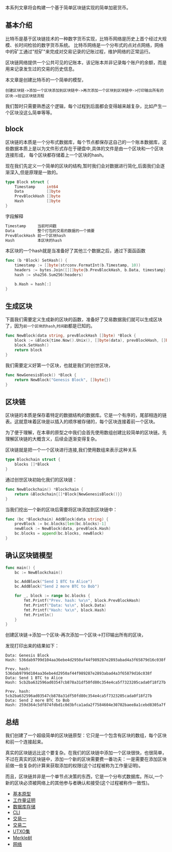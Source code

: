 本系列文章将会构建一个基于简单区块链实现的简单加密货币。

## 基本介绍

比特币是基于区块链技术的一种数字货币实现，比特币网络是历史上首个经过大规模、长时间检验的数字货币系统。 比特币网络是一个分布式的点对点网络，网络中的矿工通过"挖矿"来完成对交易记录的记账过程，维护网络的正常运行。

区块链网络提供一个公共可见的记账本，该记账本并非记录每个账户的余额，而是用来记录发生过的交易的历史信息。 

本文章是创建比特币的一个简单的模型，
```
创建区块链->添加一个区块添加到区块链中->再次添加一个区块到区块链中->打印输出所有的区块->验证区块链流程
```
我们暂时只需要熟悉这个逻辑，每个过程到后面都会变得越来越复杂，比如产生一个区块没这么简单等等。
## block 

区块链的本质是一个分布式数据库，每个节点都保存这自己的一个账本数据库，这些数据本质上是以为文件形式存在于硬盘中,具体的文件是由一个区块和一个区块连接形成，
每个区块都存储着上一个区块的hash。

现在我们先定义一个简单的区块的结构,暂时我们会对数据进行简化,后面我们会逐渐深入,但是原理是一致的。

```go
type Block struct {
    Timestamp     int64    
    Data          []byte
    PrevBlockHash []byte
    Hash          []byte
}
```
字段解释
```go
Timestamp     当前时间戳
Data          整个打包的交易的数据的一个摘要
PrevBlockHash 前一个区块hash
Hash          本区块的hash  
```

本区块的一个hash就是当准备好了其他三个数据之后，通过下面函函数

```go
func (b *Block) SetHash() {
    timestamp := []byte(strconv.FormatInt(b.Timestamp, 10))
    headers := bytes.Join([][]byte{b.PrevBlockHash, b.Data, timestamp}, []byte{})
    hash := sha256.Sum256(headers)

    b.Hash = hash[:]
}
```
## 生成区块

下面我们需要定义生成新的区块的函数，准备好了交易数据我们就可以生成区块了，因为`前一个区块的hash`,`时间戳`都是已知的。
```go
func NewBlock(data string, prevBlockHash []byte) *Block {
    block := &Block{time.Now().Unix(), []byte(data), prevBlockHash, []byte{}}
    block.SetHash()
    return block
}
```

我们需要定义好第一个区块，也就是我们的创世区块，
```go
func NewGenesisBlock() *Block {
	return NewBlock("Genesis Block", []byte{})
}
```

## 区块链

区块链的本质是保存着特定的数据结构的数据库。它是一个有序的，尾部相连的链表。这就意味着区块是以插入的顺序被存储的，每个区块连接着前一个区块。

为了便于理解，在本章的原型之中我们会首先使用数组创建比较简单的区块链。先理解区块链的大概含义，后续会逐渐变得复杂。


区块链就是把一个一个区块进行连接,我们使用数组来表示这种关系

```go
type Blockchain struct {
	blocks []*Block
}
```

通过创世区块初始化我们的区块链：
```go
func NewBlockchain() *Blockchain {
	return &Blockchain{[]*Block{NewGenesisBlock()}}
}
```

当我们挖出一个新的区块后需要将区块添加到区块链中：
```go
func (bc *Blockchain) AddBlock(data string) {
	prevBlock := bc.blocks[len(bc.blocks)-1]
	newBlock := NewBlock(data, prevBlock.Hash)
	bc.blocks = append(bc.blocks, newBlock)
}
```



## 确认区块链模型

```go
func main() {
	bc := NewBlockchain()

	bc.AddBlock("Send 1 BTC to Alice")
	bc.AddBlock("Send 2 more BTC to Bob")

	for _, block := range bc.blocks {
		fmt.Printf("Prev. hash: %x\n", block.PrevBlockHash)
		fmt.Printf("Data: %s\n", block.Data)
		fmt.Printf("Hash: %x\n", block.Hash)
		fmt.Println()
	}
}
```

创建区块链->添加一个区块-再次添加一个区块->打印输出所有的区块，

发现打印出来的结果如下：
```shell
Data: Genesis Block
Hash: 536dab9799d104aa36ebe4d2950af44f989287e2893abad4a3f65879d16c038f

Prev. hash: 536dab9799d104aa36ebe4d2950af44f989287e2893abad4a3f65879d16c038f
Data: Send 1 BTC to Alice
Hash: 5cb2ba632596ad03547cb878a31df50fd80c354e4ca5f7323205cada0f18f27b

Prev. hash: 5cb2ba632596ad03547cb878a31df50fd80c354e4ca5f7323205cada0f18f27b
Data: Send 2 more BTC to Bob
Hash: 259d364c5df874fdbd1c0d3bfca1ada2f7584604e30702baee8a1cebd8305a7f
```

## 总结

我们创建了一个超级简单的区块链原型：它只是一个包含有区块的数组，每个区块和前一个连接起来。

真实的区块链远比这个要复杂。在我们的区块链中添加一个区块很快，也很简单，不过在真实的区块链中，添加一个新的区块需要费一番功夫：一是需要在添加区块前做一些复杂的计算来获取添加的权限(这个过程被称为工作量证明)。

而且，区块链并非是一个单节点决策的东西，它是一个分布式数据库。所以,一个新的区块必须被网络上的其他参与者确认和接受(这个过程被称作一致性)。

- [基本原型](https://github.com/cray666/bitcoin/tree/master/version1)
- [工作量证明](https://github.com/cray666/bitcoin/tree/master/version2)
- [数据库存储](https://github.com/cray666/bitcoin/tree/master/version3)
- [CLI](https://github.com/cray666/bitcoin/tree/master/version4)
- [交易一](https://github.com/cray666/bitcoin/tree/master/version5)
- [交易二](https://github.com/cray666/bitcoin/tree/master/version6)
- [UTXO集](https://github.com/cray666/bitcoin/tree/master/version7)
- [Merkle树](https://github.com/cray666/bitcoin/tree/master/version8)
- [网络](https://github.com/cray666/bitcoin/tree/master/version9)
